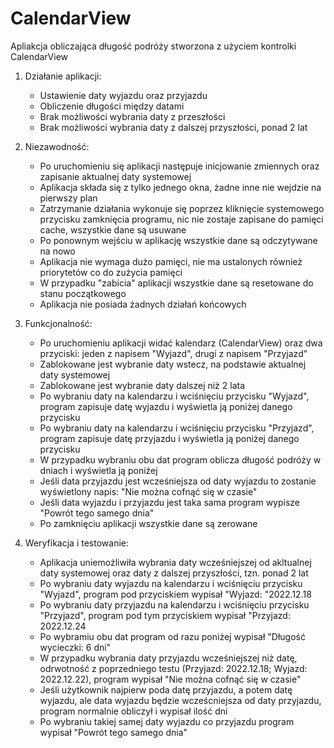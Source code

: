 # CalendarView
Apliakcja obliczająca długość podróży stworzona z użyciem kontrolki CalendarView


1. Działanie aplikacji:
    - Ustawienie daty wyjazdu oraz przyjazdu
    - Obliczenie długości między datami
    - Brak możliwości wybrania daty z przeszłości
    - Brak możliwości wybrania daty z dalszej przyszłości, ponad 2 lat
  
2. Niezawodność:
    - Po uruchomieniu się aplikacji następuje inicjowanie zmiennych oraz zapisanie aktualnej daty systemowej
    - Aplikacja składa się z tylko jednego okna, żadne inne nie wejdzie na pierwszy plan
    - Zatrzymanie działania wykonuje się poprzez kliknięcie systemowego przycisku zamknięcia programu, nic nie zostaje zapisane do pamięci cache, wszystkie dane są usuwane
    - Po ponownym wejściu w aplikację wszystkie dane są odczytywane na nowo
    - Aplikacja nie wymaga dużo pamięci, nie ma ustalonych również priorytetów co do zużycia pamięci
    - W przypadku "zabicia" aplikacji wszystkie dane są resetowane do stanu początkowego
    - Aplikacja nie posiada żadnych działań końcowych
  
3. Funkcjonalność:
    - Po uruchomieniu aplikacji widać kalendarz (CalendarView) oraz dwa przyciski: jeden z napisem "Wyjazd", drugi z napisem "Przyjazd"
    - Zablokowane jest wybranie daty wstecz, na podstawie aktualnej daty systemowej
    - Zablokowane jest wybranie daty dalszej niż 2 lata
    - Po wybraniu daty na kalendarzu i wciśnięciu przycisku "Wyjazd", program zapisuje datę wyjazdu i wyświetla ją poniżej danego przycisku
    - Po wybraniu daty na kalendarzu i wciśnięciu przycisku "Przyjazd", program zapisuje datę przyjazdu i wyświetla ją poniżej danego przycisku
    - W przypadku wybraniu obu dat program oblicza długość podróży w dniach i wyświetla ją poniżej
    - Jeśli data przyjazdu jest wcześniejsza od daty wyjazdu to zostanie wyświetlony napis: "Nie można cofnąć się w czasie"
    - Jeśli data wyjazdu i przyjazdu jest taka sama program wypisze "Powrót tego samego dnia"
    - Po zamknięciu aplikacji wszystkie dane są zerowane
  
4. Weryfikacja i testowanie:
    - Aplikacja uniemożliwiła wybrania daty wcześniejszej od akltualnej daty systemowej oraz daty z dalszej przyszłości, tzn. ponad 2 lat
    - Po wybraniu daty wyjazdu na kalendarzu i wciśnięciu przycisku "Wyjazd", program pod przyciskiem wypisał "Wyjazd: "2022.12.18
    - Po wybraniu daty przyjazdu na kalendarzu i wciśnięciu przycisku "Przyjazd", program pod tym przyciskiem wypisał "Przyjazd: 2022.12.24
    - Po wybramiu obu dat program od razu poniżej wypisał "Długość wycieczki: 6 dni"
    - W przypadku wybrania daty przyjazdu wcześniejszej niż datę, odrwotność z poprzedniego testu (Przyjazd: 2022.12.18; Wyjazd: 2022.12.22), program wypisał "Nie można cofnąć się w czasie"
    - Jeśli użytkownik najpierw poda datę przyjazdu, a potem datę wyjazdu, ale data wyjazdu będzie wcześcniejsza od daty przyjazdu, program normalnie obliczył i wypisał ilość dni
    - Po wybraniu takiej samej daty wyjazdu co przyjazdu program wypisał "Powrót tego samego dnia"
